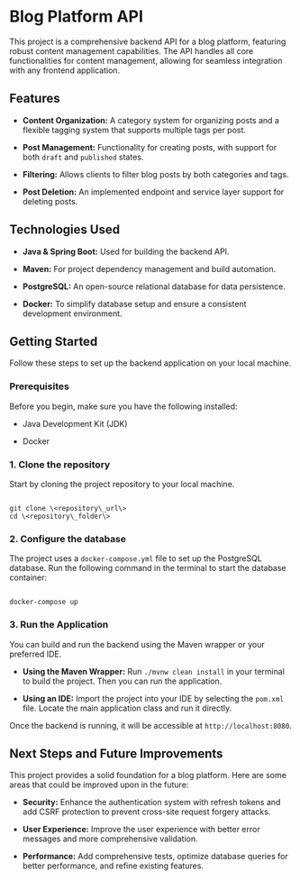 # Blog Platform API

This project is a comprehensive backend API for a blog platform, featuring robust content management capabilities. The API handles all core functionalities for content management, allowing for seamless integration with any frontend application.

## Features

* **Content Organization:** A category system for organizing posts and a flexible tagging system that supports multiple tags per post.

* **Post Management:** Functionality for creating posts, with support for both `draft` and `published` states.

* **Filtering:** Allows clients to filter blog posts by both categories and tags.

* **Post Deletion:** An implemented endpoint and service layer support for deleting posts.

## Technologies Used

* **Java & Spring Boot:** Used for building the backend API.

* **Maven:** For project dependency management and build automation.

* **PostgreSQL:** An open-source relational database for data persistence.

* **Docker:** To simplify database setup and ensure a consistent development environment.

## Getting Started

Follow these steps to set up the backend application on your local machine.

### Prerequisites

Before you begin, make sure you have the following installed:

* Java Development Kit (JDK)

* Docker

### 1. Clone the repository

Start by cloning the project repository to your local machine.

```

git clone \<repository\_url\>
cd \<repository\_folder\>

```

### 2. Configure the database

The project uses a `docker-compose.yml` file to set up the PostgreSQL database. Run the following command in the terminal to start the database container:

```

docker-compose up

```

### 3. Run the Application

You can build and run the backend using the Maven wrapper or your preferred IDE.

* **Using the Maven Wrapper:** Run `./mvnw clean install` in your terminal to build the project. Then you can run the application.

* **Using an IDE:** Import the project into your IDE by selecting the `pom.xml` file. Locate the main application class and run it directly.

Once the backend is running, it will be accessible at `http://localhost:8080`.

## Next Steps and Future Improvements

This project provides a solid foundation for a blog platform. Here are some areas that could be improved upon in the future:

* **Security:** Enhance the authentication system with refresh tokens and add CSRF protection to prevent cross-site request forgery attacks.

* **User Experience:** Improve the user experience with better error messages and more comprehensive validation.

* **Performance:** Add comprehensive tests, optimize database queries for better performance, and refine existing features.
